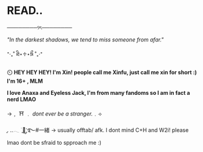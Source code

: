 # READ..
────────୨ৎ────────

*"In the darkest shadows, we tend to miss someone from afar."*

⁺‧₊˚ ཐི⋆♱⋆ཋྀ ˚₊‧⁺

 ⏲️  **HEY HEY HEY! I'm Xin! people call me Xinfu, just call me xin for short :) I'm 16+ , MLM** 
 
   **I love Anaxa and Eyeless Jack, I'm from many fandoms so I am in fact a nerd LMAO**

   →﹐ ⛩ ﹒ *dont ever be a stranger.*﹒⟢

   ִֶָ. ..𓂃 ࣪ ִֶָ🪽་༘࿐#一緒
    -> usually offtab/ afk. I dont mind C+H and W2i! please lmao dont be sfraid to spproach me :)


    
